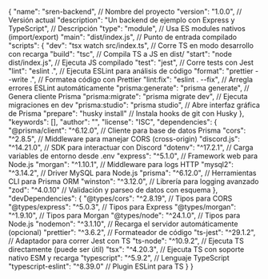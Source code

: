 {
  "name": "sren-backend",                    // Nombre del proyecto
  "version": "1.0.0",                        // Versión actual
  "description": "Un backend de ejemplo con Express y TypeScript",  // Descripción
  "type": "module",                         // Usa ES modules nativos (import/export)
  "main": "dist/index.js",                  // Punto de entrada compilado
  "scripts": {
    "dev": "tsx watch src/index.ts",       // Corre TS en modo desarrollo con recarga
    "build": "tsc",                        // Compila TS a JS en dist/
    "start": "node dist/index.js",        // Ejecuta JS compilado
    "test": "jest",                       // Corre tests con Jest
    "lint": "eslint .",                   // Ejecuta ESLint para análisis de código
    "format": "prettier --write .",      // Formatea código con Prettier
    "lint:fix": "eslint . --fix",         // Arregla errores ESLint automáticamente
    "prisma:generate": "prisma generate", // Genera cliente Prisma
    "prisma:migrate": "prisma migrate dev", // Ejecuta migraciones en dev
    "prisma:studio": "prisma studio",    // Abre interfaz gráfica de Prisma
    "prepare": "husky install"            // Instala hooks de git con Husky
  },
  "keywords": [],
  "author": "",
  "license": "ISC",
  "dependencies": {
    "@prisma/client": "^6.12.0",           // Cliente para base de datos Prisma
    "cors": "^2.8.5",                      // Middleware para manejar CORS (cross-origin)
    "discord.js": "^14.21.0",              // SDK para interactuar con Discord
    "dotenv": "^17.2.1",                   // Carga variables de entorno desde .env
    "express": "^5.1.0",                   // Framework web para Node.js
    "morgan": "^1.10.1",                   // Middleware para logs HTTP
    "mysql2": "^3.14.2",                   // Driver MySQL para Node.js
    "prisma": "^6.12.0",                   // Herramientas CLI para Prisma ORM
    "winston": "^3.12.0",                  // Librería para logging avanzado
    "zod": "^4.0.10"                       // Validación y parseo de datos con esquema
  },
  "devDependencies": {
    "@types/cors": "^2.8.19",              // Tipos para CORS
    "@types/express": "^5.0.3",            // Tipos para Express
    "@types/morgan": "^1.9.10",            // Tipos para Morgan
    "@types/node": "^24.1.0",              // Tipos para Node.js
    "nodemon": "^3.1.10",                  // Recarga el servidor automáticamente (opcional)
    "prettier": "^3.6.2",                  // Formateador de código
    "ts-jest": "^29.1.2",                  // Adaptador para correr Jest con TS
    "ts-node": "^10.9.2",                  // Ejecuta TS directamente (puede ser útil)
    "tsx": "^4.20.3",                      // Ejecuta TS con soporte nativo ESM y recarga
    "typescript": "^5.9.2",                // Lenguaje TypeScript
    "typescript-eslint": "^8.39.0"         // Plugin ESLint para TS
  }
}
